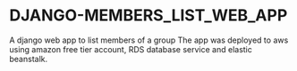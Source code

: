 # DJANGO-MEMBERS_LIST_WEB_APP
A django web app to list members of a group
The app was deployed to aws using amazon free tier account, RDS database service and elastic beanstalk.
